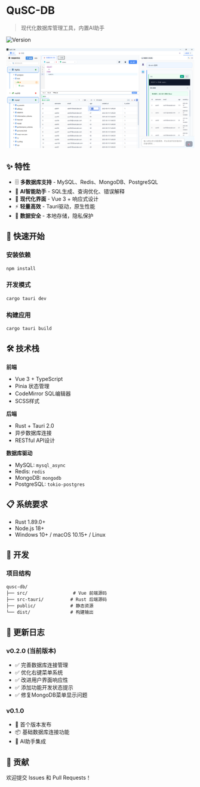 # QuSC-DB

> 现代化数据库管理工具，内置AI助手

![Version](https://img.shields.io/badge/version-0.2.0-blue)

![QuSC-DB 界面预览](doc/assets/img.png)

## ✨ 特性

- 🗄️ **多数据库支持** - MySQL、Redis、MongoDB、PostgreSQL
- 🤖 **AI智能助手** - SQL生成、查询优化、错误解释
- 🎨 **现代化界面** - Vue 3 + 响应式设计
- ⚡ **轻量高效** - Tauri驱动，原生性能
- 🔐 **数据安全** - 本地存储，隐私保护

## 🚀 快速开始

### 安装依赖
```bash
npm install
```

### 开发模式
```bash
cargo tauri dev
```

### 构建应用
```bash
cargo tauri build
```

## 🛠️ 技术栈

**前端**
- Vue 3 + TypeScript
- Pinia 状态管理
- CodeMirror SQL编辑器
- SCSS样式

**后端**
- Rust + Tauri 2.0
- 异步数据库连接
- RESTful API设计

**数据库驱动**
- MySQL: `mysql_async`
- Redis: `redis`
- MongoDB: `mongodb`
- PostgreSQL: `tokio-postgres`

## 📋 系统要求

- Rust 1.89.0+
- Node.js 18+
- Windows 10+ / macOS 10.15+ / Linux

## 🔧 开发

### 项目结构
```
qusc-db/
├── src/                 # Vue 前端源码
├── src-tauri/          # Rust 后端源码
├── public/             # 静态资源
└── dist/               # 构建输出
```


## 📝 更新日志

### v0.2.0 (当前版本)
- ✅ 完善数据库连接管理
- ✅ 优化右键菜单系统
- ✅ 改进用户界面响应性
- ✅ 添加功能开发状态提示
- ✅ 修复MongoDB菜单显示问题

### v0.1.0
- 🎉 首个版本发布
- 📦 基础数据库连接功能
- 🤖 AI助手集成

## 🤝 贡献

欢迎提交 Issues 和 Pull Requests！
